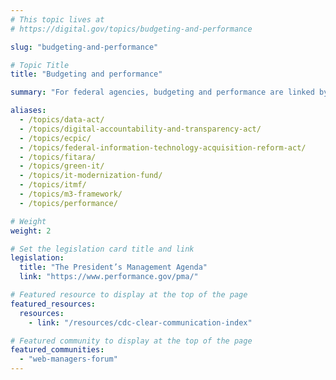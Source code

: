 ```yaml
---
# This topic lives at
# https://digital.gov/topics/budgeting-and-performance

slug: "budgeting-and-performance"

# Topic Title
title: "Budgeting and performance"

summary: "For federal agencies, budgeting and performance are linked by a framework that guides them in setting priorities and measuring progress. Agencies need to develop strategic objectives and performance measures so that they can track progress and demonstrate effectiveness. Performance data should be used by agencies to inform budget decisions, to ensire that resources are directed towards activities with the highest impact on achieving stated goals."

aliases:
  - /topics/data-act/
  - /topics/digital-accountability-and-transparency-act/
  - /topics/ecpic/
  - /topics/federal-information-technology-acquisition-reform-act/
  - /topics/fitara/
  - /topics/green-it/
  - /topics/it-modernization-fund/
  - /topics/itmf/
  - /topics/m3-framework/
  - /topics/performance/

# Weight
weight: 2

# Set the legislation card title and link
legislation:
  title: "The President’s Management Agenda"
  link: "https://www.performance.gov/pma/"

# Featured resource to display at the top of the page
featured_resources:
  resources:
    - link: "/resources/cdc-clear-communication-index"

# Featured community to display at the top of the page
featured_communities:
  - "web-managers-forum"
---
```

